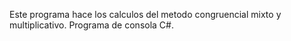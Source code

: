 Este programa hace los calculos del metodo congruencial mixto y multiplicativo. Programa de consola C#.
